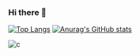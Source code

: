 ### Hi there 👋

<!--
**Hyeok1003/Hyeok1003** is a ✨ _special_ ✨ repository because its `README.md` (this file) appears on your GitHub profile.

Here are some ideas to get you started:

- 🔭 I’m currently working on ...
- 🌱 I’m currently learning ...
- 👯 I’m looking to collaborate on ...
- 🤔 I’m looking for help with ...
- 💬 Ask me about ...
- 📫 How to reach me: ...
- 😄 Pronouns: ...
- ⚡ Fun fact: ...
-->


[![Top Langs](https://github-readme-stats.vercel.app/api/top-langs/?username=Hyeok1003)](https://github.com/anuraghazra/github-readme-stats)
[![Anurag's GitHub stats](https://github-readme-stats.vercel.app/api?username=Hyeok1003)](https://github.com/anuraghazra/github-readme-stats)


![c](https://img.shields.io/badge/C-00599C?style=for-the-badge&logo=c&logoColor=white)
